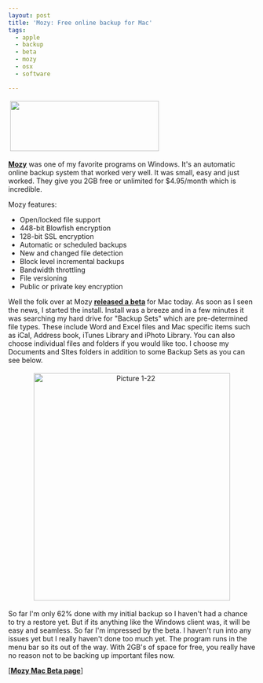 ```yaml
---
layout: post
title: 'Mozy: Free online backup for Mac'
tags:
  - apple
  - backup
  - beta
  - mozy
  - osx
  - software

---
```


<img src="http://www.the8thsign.com/wp-content/uploads/2007/04/logo-verbose.png" border="0" height="102" hspace="4" vspace="4" width="303" />

<strong><a href="http://mozy.com/">Mozy</a></strong> was one of my favorite programs on Windows. It's an automatic online backup system that worked very well. It was small, easy and just worked. They give you 2GB free or unlimited for $4.95/month which is incredible.

Mozy features:
<ul>
	<li> Open/locked file support</li>
	<li> 448-bit Blowfish encryption</li>
	<li> 128-bit SSL encryption</li>
	<li> Automatic or scheduled backups</li>
	<li> New and changed file detection</li>
	<li> Block level incremental backups</li>
	<li> Bandwidth throttling</li>
	<li> File versioning</li>
	<li> Public or private key encryption</li>
</ul>
Well the folk over at Mozy <strong><a href="http://mozy.com/mozy/macmozy">released a beta</a></strong><strong> </strong>for Mac today. As soon as I seen the news, I started the install. Install was a breeze and in a few minutes it was searching my hard drive for "Backup Sets" which are pre-determined file types. These include Word and Excel files and Mac specific items such as iCal, Address book, iTunes Library and iPhoto Library. You can also choose individual files and folders if you would like too. I choose my Documents and SItes folders in addition to some Backup Sets as you can see below.
<p style="text-align: center"><img src="http://www.the8thsign.com/wp-content/uploads/2007/04/picture-1-22.jpg" alt="Picture 1-22" border="0" height="463" hspace="4" vspace="4" width="400" /></p>
So far I'm only 62% done with my initial backup so I haven't had a chance to try a restore yet. But if its anything like the Windows client was, it will be easy and seamless. So far I'm impressed by the beta. I haven't run into any issues yet but I really haven't done too much yet. The program runs in the menu bar so its out of the way. With 2GB's of space for free, you really have no reason not to be backing up important files now.

[<strong><a href="http://mozy.com/mozy/macmozy">Mozy Mac Beta page</a></strong>]

<!-- technorati tags start -->
<!-- technorati tags end -->
